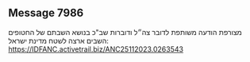 ## Message 7986

מצורפת הודעה משותפת לדובר צה״ל ודוברות שב"כ בנושא השבתם של החטופים השבים ארצה לשטח מדינת ישראל: https://IDFANC.activetrail.biz/ANC25112023.0263543

